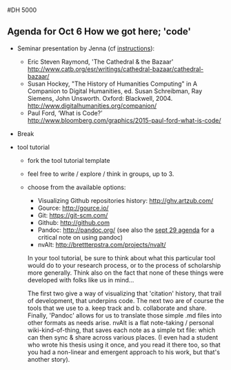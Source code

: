 #DH 5000
## Agenda for Oct 6 How we got here; 'code'

+ Seminar presentation by Jenna (cf [instructions](http://dhcu.ca/2015/what-is-a-seminar)):
  + Eric Steven Raymond, 'The Cathedral & the Bazaar' http://www.catb.org/esr/writings/cathedral-bazaar/cathedral-bazaar/
  + Susan Hockey, "The History of Humanities Computing" in A Companion to Digital Humanities, ed. Susan Schreibman, Ray Siemens, John Unsworth. Oxford: Blackwell, 2004. http://www.digitalhumanities.org/companion/
  + Paul Ford, ‘What is Code?’ http://www.bloomberg.com/graphics/2015-paul-ford-what-is-code/

+ Break
+ tool tutorial
  + fork the tool tutorial template
  + feel free to write / explore / think in groups, up to 3.
  + choose from the available options:
    - Visualizing Github repositories history: http://ghv.artzub.com/
    - Gource: http://gource.io/
    - Git: https://git-scm.com/
    - Github: http://github.com
    - Pandoc: http://pandoc.org/  (see also the [sept 29 agenda](sept-29.md) for a critical note on using pandoc)
    - nvAlt: http://brettterpstra.com/projects/nvalt/
    
    In your tool tutorial, be sure to think about what this particular tool would do to your research process, or to the process of scholarship more generally. Think also on the fact that none of these things were developed with folks like us in mind...
    
    The first two give a way of visualizing that 'citation' history, that trail of development, that underpins code. The next two are of course the tools that we use to a. keep track and b. collaborate and share. Finally, 'Pandoc' allows for us to translate those simple .md files into other formats as needs arise. nvAlt is a flat note-taking / personal wiki-kind-of-thing, that saves each note as a simple txt file: which can then sync & share across various places. (I even had a student who wrote his thesis using it once, and you read it there too, so that you had a non-linear and emergent approach to his work, but that's another story).
